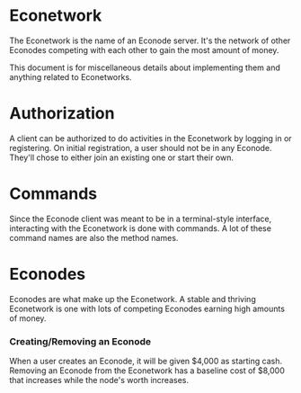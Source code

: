 # Econetwork
The Econetwork is the name of an Econode server. It's the network of other Econodes
competing with each other to gain the most amount of money.

This document is for miscellaneous details about implementing them and anything
related to Econetworks.

# Authorization
A client can be authorized to do activities in the Econetwork by logging in or registering.
On initial registration, a user should not be in any Econode. They'll chose to either
join an existing one or start their own.

# Commands
Since the Econode client was meant to be in a terminal-style interface, interacting
with the Econetwork is done with commands. A lot of these command names are also the
method names.

# Econodes
Econodes are what make up the Econetwork. A stable and thriving Econetwork is one with
lots of competing Econodes earning high amounts of money.

### Creating/Removing an Econode
When a user creates an Econode, it will be given $4,000 as starting cash.
Removing an Econode from the Econetwork has a baseline cost of $8,000 that increases
while the node's worth increases.

